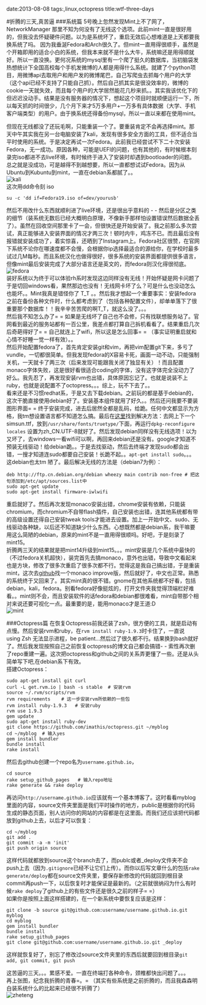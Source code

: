 date:2013-08-08
tags:,linux,octopress
title:wtf-three-days
<!---->
#折腾的三天,真苦逼
###<a id='linux'>系统篇</a>
5号晚上忽然发现Mint上不了网了，NetworkManager 那里不知为何没有了无线这个选项。此前mint一直是很好用的，但我没去怀疑硬件问题。以为是系统坏了，重启无效后心想难道是上天都要我换系统了吗。
因为我垂涎Fedora和Arch很久了。但mint一直用得很顺手，虽然是个开箱即用的适合小白的系统，但我本来就不是什么大牛，系统嘛还是用得顺就好。所以一直没换。更何况系统的mysql里有一个爬了挺久的数据库，当初脑袋发热想统计下全国高校每个手机发微博的人都是用得什么系统。就建了个python项目，用微博api去取用户和用户发的微博尾巴，自己写爬虫去抓每个用户的大学（这个api已经不支持了只能自己抓）。然后自己抓其实是很没效率的，微博的cookie一天就失效，而且每个用户的大学居然能花几秒来抓。。其实我该优化下的但迟迟没动手。结果是没有服务器的情况下，想起这个项目时就顺便运行一下，所以每天抓的时间很少，几个月下来才5万多用户+一万多有具体数据（大学、手机客户端类型）的用户。由于换系统还得备份mysql，所以一直以来都在使用mint。  
<!--more-->
但现在无线都没了还玩毛啊，只能重装一个了。要重装肯定不会再选择mint。那天中午其实我在另一台电脑安装了kali，发现有很多安全方面的工具，但不适合当平时使用的系统。于是决定再试一次Fedora。此前我已经尝试不下二十次安装Fedora，无一成功。原因各种，可能是UEFI的问题，也有其他的，有时候根本刻录完iso都进不去live环境，有时候终于进入了安装时却遇到bootloader的问题。总之就是没成功，可是越得不到越想要，所以一直都想试试Fedora。因为从Ubuntu到Kubuntu到mint，一直在debian系都腻了。。  
![kali](http://img2.picbed.org/uploads/2014/01/kali.jpg)  
这次用dd命令刻 iso

    su -c 'dd if=Fedora19.iso of=dev/yourusb'

然后不用改什么东西就顺利进了live环境，还是很出乎意料的 - - 然后是分区之类的细节（装系统无数后已经大概明白原理，不像新手那样怕设置错误然后数据全丢了）。虽然在回收空间那里卡了一会，但很快还是开始安装了。我之前那么多次尝试，真正能够进入安装界面的情况才两三次！顿时内牛，鸡冻不已。而且最后没有报错就安装成功了，着实惊喜，还晒到了Instagram上。Fedora社区很赞，在官网下系统不论你在哪速度都不会慢，会根据你ip选择最适合的源给你，在学校时最多试过几M每秒。而且系统汉化也做得很好，很多系统的安装界面都提供很多语言，但像mint最后安装完成了大部分语言还是英文的，而fedora则汉化得很彻底。  
![fedora](http://img2.picbed.org/uploads/2014/01/fedora.jpg)  
装好系统以为终于可以体验rh系时发现这边同样没有无线！开始怀疑是网卡问题了于是切回windows看，果然那边也没有！无线网卡坏了么？可是什么也没动怎么也能坏。。Mint我真是错怪你了 T_T 。。然后我才想起一个重要事实：安装fedora之前在备份各种文件时，什么都考虑到了（包括各种配置文件），却单单落下了很重要那个数据库！！我辛辛苦苦爬的啊T_T，就这么没了。。。  
然后我不知怎么办了= = 如果是无线坏了自己也不会修，只有找联想服务站了。官网看到最近的服务站都有一百公里，我差点都打算自己拆机看看了。结果重启几次后奇葩得好了= = 自己就连上了wifi，所以这是怎么回事= = （事实证明重启就和心情不好睡一觉一样有效）。。  
然后开始配置fedora了，首先肯定安装git和vim，再把vim配置git下来，多亏了vundle，一切都很简单。但我发现fedora的X容易卡死，画面一动不动，只能强制关机，一天就卡了两三次（后来发现可能跟我关闭了独显有关）！而且配置monaco字体失败，这是很好看很适合coding的字体，没有这字体完全没动力了好么。我先忍了，再发现安装rvm也出错，具体原因忘记了。也就是说装不上ruby，也就是说配置不了octopress。。。综上，玩不下去了。。  
看来还是不习惯redhat系，于是又去下载debian。之前玩的都是基于debian的，这次干脆直接使用debian好了。安装基本组件就用了好久。。然后还问我要不要装图形界面= = 终于安装完成，进去后居然全都是乱码，给跪。任何中文都显示为方格，我tm想设置语言都不知道怎么搞。最后在[这里](http://mtoou.info/debian-zhongwenxianshi/)找到解决方法：去网上下一个simsun.ttf，放到`/usr/share/fonts/truetype/`下面，再运行`dpkg-reconfigure locales` 设置为zh_CN.UTF-8就好了。然后发现debian同样没有无线选项！以为又坏了，去windows一看wifi可以啊，再回来debian还是没有。google才知道不预装无线驱动！给debian跪。。于是去找驱动，然后去终端才发现sudo都会出错，一搜才知道连sudo都要自己安装！长跪不起。。`apt-get install sudo`。。。这debian也太tm 陋了。最后解决无线的方法是（debian7为例）：

    deb http://ftp.cn.debian.org/debian wheezy main contrib non-free # 把这句添加到/etc/apt/sources.list中
    sudo apt-get update
    sudo apt-get install firmware-iwlwifi
    
重启就好了。然后再次发现monaco安装出错，chrome安装有依赖，只能装chromium，而chromium不自带flash插件，自己安装也出错，连其他系统都有带的高级设置还得自己安装tweak tools才能进去设置。加上一开始中文、sudo、无线驱动各种缺，以后还不知道缺少什么东西。心想既然都是debian系，我干嘛要用这么简陋的debian，原来的mint不是一直用得很顺吗。好吧，于是刻录了mint15。  
折腾两三天的结果就是把mint14升级到mint15。。。mint安装是几个系统中最快的（不过fedora关机超快），装完首先去搞monaco，意外也出错，导致中文看起来也是方块，修改了很多次重启了很多次都不行。觉得这是我自己搞出错，于是重装mint，这次去[github](https://github.com/todylu/monaco.ttf)找一个monaco improve版，然后就好了，中文也正常。熟悉的系统终于又回来了。其实mint真的很不错。gnome在其他系统都不好看，包括debian，kali，fedora。别看fedora好像挺炫的，打开文件夹我觉得顶端栏好难看。。mint则不会，而且安装软件的话fedora和debian都很难看，mint自带那个相对来说还要可视化一点。最重要的是，能用monaco才是王道:D  
![mint](http://img3.tuchuang.org/uploads/2014/01/mint.jpg)  
  
###<a id='octopress'>Octopress篇</a>
在恢复Octopress前我还装了zsh，很方便的工具，就是启动有点慢。然后安装rvm和ruby，在`rvm install ruby-1.9.3`时卡住了，一直说 using Zsh 无法显示进程，be patient...然后过了很久都不行。结果换到bash就好了。然后我发现按照自己之前恢复octopress的博文自己都会搞错- - 索性再次删了repo重建一遍。这次把octopress和github之间的关系弄更懂了一些。还是从头简单写下吧,在debian系下有效。  
搭建Octopress：

    sudo apt-get install git curl
    curl -L get.rvm.io | bash -s stable  # 安装rvm
    source ~/.rvm/scripts/rvm
    rvm requirements    # 这一步安装rvm所依赖的一些包
    rvm install ruby-1.9.3   # 安装ruby
    rvm use 1.9.3
    gem update
    sudo apt-get install ruby-dev
    git clone https://github.com/imathis/octopress.git ~/myblog
    cd ~/myblog  # 输入yes
    gem install bundler
    bundle install 
    rake install

然后去github创建一个repo名为`username.github.io`，

    cd source
    rake setup_github_pages   # 输入repo地址
    rake generate && rake deploy

再访问`http://username.github.io`应该就有一个基本博客了。这时看看myblog里面的内容，source文件夹里面是我们平时操作的地方，public是根据你的代码生成的静态页面，别人访问你的网站的内容都是在这里面。而我们还应该把代码都放到github上去，以后才可以恢复：

    cd ~/myblog
    git add .
    git commit -a -m 'init'
    git push origin source

这样代码就都放到source这个branch去了，而publc或者_deploy文件夹不会push上去（因为`.gitignore`已经不让它们上传）。而你以后写文章什么的包括`rake generate/deploy`都在source文件夹里，要保存新修改的代码就回到根目录commit再push一下，以后恢复时才能保证是最新的。（之前就很纳闷为什么有时候`rake deploy`了github上的有些文件还是很久之前的样子= =）  
如果你是按照上面这样搭建的，在一个新系统中要恢复应该是这样：

    git clone -b source git@github.com:username/username.github.io.git myblog
    cd myblog
    gem install bundler
    bundle install
    rake setup_github_pages
    git clone git@github.com:username/username.github.io.git _deploy  

这样就恢复好了，别忘了修改过source文件夹里的东西后就要回到根目录`git add, git commit, git push`   
   
这苦逼的三天。。。累感不爱。一直在终端打各种命令，颈椎都快出问题了。。。  
再上张图，纪念我折腾的青春=。= （其实有些系统是之前折腾的，而且我森森明白装系统什么的比起来已经很不折腾了）  
![zheteng](http://img1.tuchuang.org/uploads/2014/01/zheteng.jpg)
  
  
  
  
  
  
